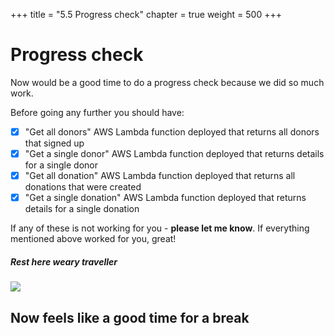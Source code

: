 +++
title = "5.5 Progress check"
chapter = true
weight = 500
+++

# Progress check

Now would be a good time to do a progress check because we did so much work.

Before going any further you should have:

[//]: # (- [x] A DynamoDB table named `YOUR_FIRST_NAME-savealife-dev` with `PK` being the primary key)
- [x] "Get all donors" AWS Lambda function deployed that returns all donors that signed up
- [x] "Get a single donor" AWS Lambda function deployed that returns details for a single donor
- [x] "Get all donation" AWS Lambda function deployed that returns all donations that were created
- [x] "Get a single donation" AWS Lambda function deployed that returns details for a single donation

If any of these is not working for you - **please let me know**. If everything mentioned above worked for you, great!

##### Rest here weary traveller
![](/images/rest_here.gif)

## Now feels like a good time for a break
